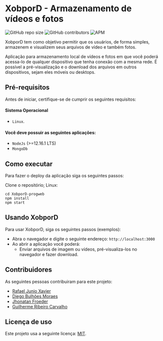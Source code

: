 # XobporD - Armazenamento de vídeos e fotos

<!--- Exemplos de badges. Acesse https://shields.io para outras opções. Você pode querer incluir informações de dependencias, build, testes, licença, etc. --->
![GitHub repo size](https://img.shields.io/github/repo-size/rafael-junio/progweb-template)
![GitHub contributors](https://img.shields.io/github/contributors/rafael-junio/progweb-template)
![APM](https://img.shields.io/apm/l/vim-mode)

XobporD tem como objetivo permitir que os usuários, de forma simples, armazenem e visualizem seus arquivos de vídeo e também fotos. 

Aplicação para armazenamento local de vídeos e fotos em que você poderá acessa-lo de qualquer dispositivo que tenha conexão com a mesma rede.
É possível a pré-visualização e o download dos arquivos em outros dispositivos, sejam eles móveis ou desktops.

## Pré-requisitos

Antes de iniciar, certifique-se de cumprir os seguintes requisitos:
#### Sistema Operacional
* `Linux`.
#### Você deve possuir as seguintes aplicações:
* `NodeJs` (>=12.16.1 LTS)
* `MongoDb`

## Como executar

Para fazer o deploy da aplicação siga os seguintes passos:

Clone o repositório; 
Linux:
```
cd XobporD-progweb
npm install
npm start
```

## Usando XobporD

Para usar XobporD, siga os seguintes passos (exemplos):

* Abra o navegador e digite o seguinte endereço: `http://localhost:3000`
* Ao abrir a aplicação você poderá:
  * Enviar arquivos de imagem ou vídeos, pré-visualiza-los no navegador e fazer download.

## Contribuidores

As seguintes pessoas contribuiram para este projeto:

* [Rafael Junio Xavier](https://github.com/rafael-junio)
* [Diego Bulhões Moraes](https://github.com/DiegoBulhoes/)
* [Jhonatan Froeder](https://github.com/froeder)
* [Guilherme Ribeiro Carvalho](https://github.com/guilhermercarvalho)

## Licença de uso

Este projeto usa a seguinte licença: [MIT](https://choosealicense.com/licenses/mit/).
